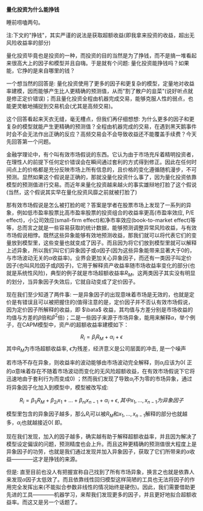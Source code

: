 **量化投资为什么能挣钱**

睡前唠嗑两句。

注:下文的"挣钱"，其实严谨的说法是获取超额收益(即我拿来投资的收益，超出无风险收益率的部分)

量化投资毕竟也是投资的一种，而投资的目的当然是为了挣钱，而不是搞一堆看起来很高大上的因子和模型并且自嗨。于是就有个问题: 量化投资能挣钱吗？如果能，它挣的是来自哪里的钱？

一个想当然的回答是: 量化投资使用了更多的因子和更复杂的模型，定量地对收益率建模，因而能够产生比人更精确的预测值，从而"割了散户的韭菜"(说好听点就是修正定价错误)；而且量化投资全程由机器完成交易，能够克服人性的弱点，也能更灵敏地捕捉到交易机会(尤其是高频交易)。

这个回答看起来天衣无缝，毫无槽点，但我们再仔细想想: 为什么更多的因子和更复杂的模型就能产生更精确的预测值？全程由机器完成的交易，在遇到黑天鹅事件时会不会无法作出正确的反应？高频交易会不会导致收益还不能覆盖手续费？今天先回答第一个问题。

金融学理论中，有个叫有效市场假说的东西。它认为由于市场充斥着精明投资者，在理性人的前提下任何定价错误会在瞬间通过套利的方式得到修正。因此在任何时间点上的价格都是充分反映市场上所有信息的，且价格的变化遵循随机漫步，不可预测。显然如果这个假说是正确的，那就没量化投资什么事了，因为量化投资依靠模型的预测值进行交易。而近年来量化投资越来越火的事实雄辩地打脸了这个假说(当然，这个假说其实早在量化投资风靡之前就被打脸了)

那有效市场假说是怎么被打脸的呢？答案是学者在股票市场上发现了一系列的异象，例如低市盈率股票比高市盈率股票的投资组合的收益率更高(市盈率效应, P/E effect)，小公司效应(small-firm effect)和净市率效应(book-to-market effect)等等，总而言之就是一些容易获取的统计数据，能够预测调整异常风险收益，与有效市场假说相悖。既然这些异象能够有效地预测收益，那我们就可以将代表它们的变量放到模型里，这些变量也就变成了因子。而且因为将它们放到模型里就可以解释上述异象，所以我们叫它们异象因子或$\alpha$因子(因为这些异象能带来显著大于0的，与市场波动无关的$\alpha$收益率)。业界会更加关心异象因子，而还有一类因子叫定价因子(也叫风险因子或$\beta$因子)，它用于解释资产收益率随市场收益率变化的部分(也就是系统性风险)，典型的例子就是市场超额收益率$R_M$。这两类因子其实没有明显的划分，当异象因子失效后，它就自动变成了定价因子。

现在我们至少知道了两件事: 一是异象因子的出现意味着市场是无效的，也就是定价是有错误且可以被把握住的(值得注意的是，定价因子并不否认有效市场假说，因为定价因子所解释的收益，即 
$\bata$ 收益，其均值与方差分别是市场收益的均值与方差的$\beta$倍和$\beta^2$倍)；二是一些因子来源于市场异象，能用来解释$\alpha$，举个例子，在CAPM模型中，资产$i$的超额收益率建模如下：

$$R_i = \beta_i R_M + \alpha_i + \epsilon$$其中$R_M$为市场超额收益率, $\epsilon$为残差，经济意义是公司层面的冲击, 是一个噪声 

若市场不存在异象，则收益率的波动能够由市场波动完全解释，则$\alpha_i$应该为0( 正的$\alpha$意味着存在不随着市场波动而变化的无风险超额收益，在有效市场假说下它将迅速地由于套利行为而变成0) ；然而我们发现了导致$\alpha_i$不为零的市场异象，通过将异象因子化加入到模型中，模型被改写成:

$$R_i = \beta_{1i} R_M + \beta_{2i} x_1 + ... + \beta_{ni} x_{n-1} + \alpha_i + \epsilon, 其中x_1, ..., x_{n-1}为异象因子$$

模型里包含的异象因子越多，那么$R_i$可以被$R_M$和$x_1, ... , x_{n-1}$解释的部分也就越多，$\alpha_i$也就越接近0( 即。

现在我们发现，加入的因子越多，确实越有助于解释超额收益率，并且因为解决了模型设定偏误的问题，预测精度也会上升。而且这种更精确的预测值很大程度上是异象因子的功劳，也就是我们通过发现并加入异象因子，获取了它们所带来的$\alpha$收益————这才是挣钱的来源。

但是: 直至目前也没人有把握宣称自己找到了所有市场异象，换言之也就是依靠人来发现$\alpha$因子太低效了。而且依靠线性回归模型这样简陋的工具也无法将因子的作用完全发挥出来(不能拟合参数非线性的情况始终是硬伤)。因此，我们需要借助更先进的工具————机器学习，来帮我们发现更多的因子，并且更好地拟合超额收益率。而这又是另一个话题了。
